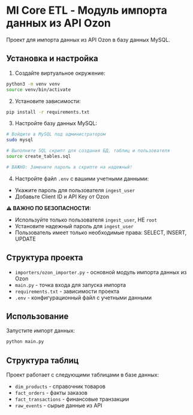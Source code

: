 # MI Core ETL - Модуль импорта данных из API Ozon

Проект для импорта данных из API Ozon в базу данных MySQL.

## Установка и настройка

1. Создайте виртуальное окружение:
```bash
python3 -m venv venv
source venv/bin/activate
```

2. Установите зависимости:
```bash
pip install -r requirements.txt
```

3. Настройте базу данных MySQL:
```bash
# Войдите в MySQL под администратором
sudo mysql

# Выполните SQL скрипт для создания БД, таблиц и пользователя
source create_tables.sql

# ВАЖНО: Замените пароль в скрипте на надежный!
```

4. Настройте файл `.env` с вашими учетными данными:
- Укажите пароль для пользователя `ingest_user`
- Добавьте Client ID и API Key от Ozon

**⚠️ ВАЖНО ПО БЕЗОПАСНОСТИ:**
- Используйте только пользователя `ingest_user`, НЕ `root`
- Установите надежный пароль для `ingest_user`
- Пользователь имеет только необходимые права: SELECT, INSERT, UPDATE

## Структура проекта

- `importers/ozon_importer.py` - основной модуль импорта данных из Ozon
- `main.py` - точка входа для запуска импорта
- `requirements.txt` - зависимости проекта
- `.env` - конфигурационный файл с учетными данными

## Использование

Запустите импорт данных:
```bash
python main.py
```

## Структура таблиц

Проект работает с следующими таблицами в базе данных:
- `dim_products` - справочник товаров
- `fact_orders` - факты заказов
- `fact_transactions` - финансовые транзакции
- `raw_events` - сырые данные из API
